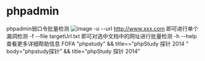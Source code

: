 # phpadmin
phpadmin弱口令批量检测
![image](https://github.com/user-attachments/assets/3176f264-7f06-46ac-a3a0-d8a9a58535ee)
-u --url http://www.xxx.com 即可进行单个漏洞检测 -f --file targetUrl.txt 即可对选中文档中的网址进行批量检测 -h --help 查看更多详细帮助信息
FOFA "phpstudy" && title=="phpStudy 探针 2014 " body="phpstudy探针" && title="phpStudy 探针 2014"
